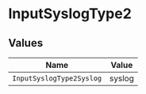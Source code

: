 # InputSyslogType2


## Values

| Name                     | Value                    |
| ------------------------ | ------------------------ |
| `InputSyslogType2Syslog` | syslog                   |